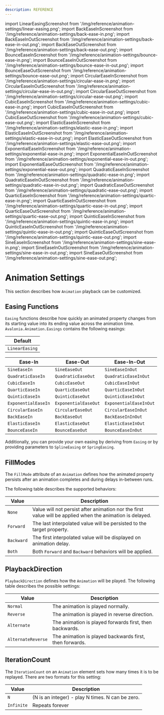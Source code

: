 ```yaml
---
description: REFERENCE
---
```


import LinearEasingScreenshot from '/img/reference/animation-settings/linear-easing.png';
import BackEaseInScreenshot from '/img/reference/animation-settings/back-ease-in.png';
import BackEaseInOutScreenshot from '/img/reference/animation-settings/back-ease-in-out.png';
import BackEaseOutScreenshot from '/img/reference/animation-settings/back-ease-out.png';
import BounceEaseInScreenshot from '/img/reference/animation-settings/bounce-ease-in.png';
import BounceEaseInOutScreenshot from '/img/reference/animation-settings/bounce-ease-in-out.png';
import BounceEaseOutScreenshot from '/img/reference/animation-settings/bounce-ease-out.png';
import CircularEaseInScreenshot from '/img/reference/animation-settings/circular-ease-in.png';
import CircularEaseInOutScreenshot from '/img/reference/animation-settings/circular-ease-in-out.png';
import CircularEaseOutScreenshot from '/img/reference/animation-settings/circular-ease-out.png';
import CubicEaseInScreenshot from '/img/reference/animation-settings/cubic-ease-in.png';
import CubicEaseInOutScreenshot from '/img/reference/animation-settings/cubic-ease-in-out.png';
import CubicEaseOutScreenshot from '/img/reference/animation-settings/cubic-ease-out.png';
import ElasticEaseInScreenshot from '/img/reference/animation-settings/elastic-ease-in.png';
import ElasticEaseInOutScreenshot from '/img/reference/animation-settings/elastic-ease-in-out.png';
import ElasticEaseOutScreenshot from '/img/reference/animation-settings/elastic-ease-out.png';
import ExponentialEaseInScreenshot from '/img/reference/animation-settings/exponential-ease-in.png';
import ExponentialEaseInOutScreenshot from '/img/reference/animation-settings/exponential-ease-in-out.png';
import ExponentialEaseOutScreenshot from '/img/reference/animation-settings/exponential-ease-out.png';
import QuadraticEaseInScreenshot from '/img/reference/animation-settings/quadratic-ease-in.png';
import QuadraticEaseInOutScreenshot from '/img/reference/animation-settings/quadratic-ease-in-out.png';
import QuadraticEaseOutScreenshot from '/img/reference/animation-settings/quadratic-ease-out.png';
import QuarticEaseInScreenshot from '/img/reference/animation-settings/quartic-ease-in.png';
import QuarticEaseInOutScreenshot from '/img/reference/animation-settings/quartic-ease-in-out.png';
import QuarticEaseOutScreenshot from '/img/reference/animation-settings/quartic-ease-out.png';
import QuinticEaseInScreenshot from '/img/reference/animation-settings/quintic-ease-in.png';
import QuinticEaseInOutScreenshot from '/img/reference/animation-settings/quintic-ease-in-out.png';
import QuinticEaseOutScreenshot from '/img/reference/animation-settings/quintic-ease-out.png';
import SineEaseInScreenshot from '/img/reference/animation-settings/sine-ease-in.png';
import SineEaseInOutScreenshot from '/img/reference/animation-settings/sine-ease-in-out.png';
import SineEaseOutScreenshot from '/img/reference/animation-settings/sine-ease-out.png';

# Animation Settings

This section describes how `Animation` playback can be customized.

## Easing Functions

`Easing` functions describe how quickly an animated property changes from its starting value into its ending value across the animation time. `Avalonia.Animation.Easings` contains the following easings:

| Default                                                       |
|---------------------------------------------------------------|
| `LinearEasing`<br/><img src={LinearEasingScreenshot} alt=""/> |

| Ease-In                                                                 | Ease-Out                                                                  | Ease-In-Out                                                                   |
|-------------------------------------------------------------------------|---------------------------------------------------------------------------|-------------------------------------------------------------------------------|
| `SineEaseIn`<br/><img src={SineEaseInScreenshot} alt=""/>               | `SineEaseOut`<br/><img src={SineEaseOutScreenshot} alt=""/>               | `SineEaseInOut`<br/><img src={SineEaseInOutScreenshot} alt=""/>               |
| `QuadraticEaseIn`<br/><img src={QuadraticEaseInScreenshot} alt=""/>     | `QuadraticEaseOut`<br/><img src={QuadraticEaseOutScreenshot} alt=""/>     | `QuadraticEaseInOut`<br/><img src={QuadraticEaseInOutScreenshot} alt=""/>     |
| `CubicEaseIn`<br/><img src={CubicEaseInScreenshot} alt=""/>             | `CubicEaseOut`<br/><img src={CubicEaseOutScreenshot} alt=""/>             | `CubicEaseInOut`<br/><img src={CubicEaseInOutScreenshot} alt=""/>             |
| `QuarticEaseIn`<br/><img src={QuarticEaseInScreenshot} alt=""/>         | `QuarticEaseOut`<br/><img src={QuarticEaseOutScreenshot} alt=""/>         | `QuarticEaseInOut`<br/><img src={QuarticEaseInOutScreenshot} alt=""/>         |
| `QuinticEaseIn`<br/><img src={QuinticEaseInScreenshot} alt=""/>         | `QuinticEaseOut`<br/><img src={QuinticEaseOutScreenshot} alt=""/>         | `QuinticEaseInOut`<br/><img src={QuinticEaseInOutScreenshot} alt=""/>         |
| `ExponentialEaseIn`<br/><img src={ExponentialEaseInScreenshot} alt=""/> | `ExponentialEaseOut`<br/><img src={ExponentialEaseOutScreenshot} alt=""/> | `ExponentialEaseInOut`<br/><img src={ExponentialEaseInOutScreenshot} alt=""/> |
| `CircularEaseIn`<br/><img src={CircularEaseInScreenshot} alt=""/>       | `CircularEaseOut`<br/><img src={CircularEaseOutScreenshot} alt=""/>       | `CircularEaseInOut`<br/><img src={CircularEaseInOutScreenshot} alt=""/>       |
| `BackEaseIn`<br/><img src={BackEaseInScreenshot} alt=""/>               | `BackEaseOut`<br/><img src={BackEaseOutScreenshot} alt=""/>               | `BackEaseInInOut`<br/><img src={BackEaseInOutScreenshot} alt=""/>             |
| `ElasticEaseIn`<br/><img src={ElasticEaseInScreenshot} alt=""/>         | `ElasticEaseOut`<br/><img src={ElasticEaseOutScreenshot} alt=""/>         | `ElasticEaseInOut`<br/><img src={ElasticEaseInOutScreenshot} alt=""/>         |
| `BounceEaseIn`<br/><img src={BounceEaseInScreenshot} alt=""/>           | `BounceEaseOut`<br/><img src={BounceEaseOutScreenshot} alt=""/>           | `BounceEaseInOut`<br/><img src={BounceEaseInOutScreenshot} alt=""/>           |

Additionally, you can provide your own easing by deriving from `Easing` or by providing parameters to `SplineEasing` or `SpringEasing`.

## FillModes

The `FillMode` attribute of an `Animation` defines how the animated property persists after an animation completes and during delays in-between runs.

The following table describes the supported behaviors:

| Value      | Description                                                                                               |
|------------|-----------------------------------------------------------------------------------------------------------|
| `None`     | Value will not persist after animation nor the first value will be applied when the animation is delayed. |
| `Forward`  | The last interpolated value will be persisted to the target property.                                     |
| `Backward` | The first interpolated value will be displayed on animation delay.                                        |
| `Both`     | Both `Forward` and `Backward` behaviors will be applied.                                                  |

## PlaybackDirection

`PlaybackDirection` defines how the `Animation` will be played. The following table describes the possible settings:

| Value              | Description                                             |
|--------------------|---------------------------------------------------------|
| `Normal`           | The animation is played normally.                       |
| `Reverse`          | The animation is played in reverse direction.           |
| `Alternate`        | The animation is played forwards first, then backwards. |
| `AlternateReverse` | The animation is played backwards first, then forwards. |

## IterationCount

The `IterationCount` on an `Animation` element sets how many times it is to be replayed. There are two formats for this setting:

| Value      | Description                                      |
|------------|--------------------------------------------------|
| `N`        | (N is an integer) - play N times. N can be zero. |
| `Infinite` | Repeats forever                                  |
